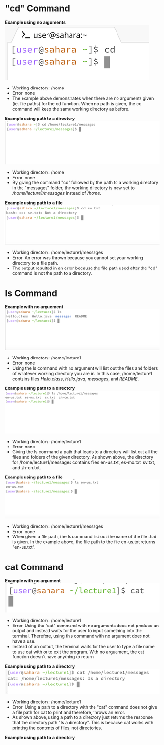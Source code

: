 # **"cd" Command** <br />

**Example using no arguments** <br />
![Image](cd_noarg.png)
* Working directory: /home
* Error: none
* The example above demonstrates when there are no arguments given (ie. file paths) for the cd function. When no path is given, the cd command will keep the same working directory as before. 

**Example using path to a directory** <br />
![Image](cd_directory.png)
* Working directory: /home
* Error: none
* By giving the command "cd" followed by the path to a working directory in the "messages" folder, the working directory is now set to */home/lecture1/messages* instead of */home*.

**Example using path to a file** <br />
![Image](cd_file.png)
* Working directory: /home/lecture1/messages
* Error: An error was thrown because you cannot set your working directory to a file path.
* The output resulted in an error because the file path used after the "cd" command is not the path to a directory.

# **ls Command** <br />

**Example with no arguement** <br/>
![Image](ls_noarg.png)
* Working directory: /home/lecture1
* Error: none
* Using the ls command with no argument will list out the files and folders of whatever working directory you are in. In this case, /home/lecture1 contains files *Hello.class*, *Hello.java*, *messages*, and *README*. 

**Example using path to a directory** <br />
![Image](ls_directory.png)
* Working directory: /home/lecture1
* Error: none
* Giving the ls command a path that leads to a directory will list out all the files and folders of the given directory. As shown above, the directory for /home/lecture1/messages contains files en-us.txt, es-mx.txt, sv.txt, and zh-cn.txt.

**Example using path to a file** <br />
![Image](ls_file.png)
* Working directory: /home/lecture1/messages
* Error: none
* When given a file path, the ls command list out the name of the file that is given. In the example above, the file path to the file en-us.txt returns "en-us.txt".

# **cat Command** <br />

**Example with no argument** <br />
![Image](cat_noarg.png)
* Working directory: /home/lecture1
* Error: Using the "cat" command with no arguments does not produce an output and instead waits for the user to input something into the terminal. Therefore, using this command with no argument does not have a use. 
* Instead of an output, the terminal waits for the user to type a file name to use cat with or to exit the program. With no arguement, the cat function doesn't have anything to return. 

**Example using path to a directory** <br />
![Image](cat_directory.png)
* Working directory: /home/lecture1
* Error: Using a path to a directory with the "cat" command does not give a file path for cat to print and therefore, throws an error.
* As shown above, using a path to a directory just returns the response that the directory path "Is a directory". This is because cat works with printing the contents of files, not directories.

**Example using path to a directory** <br />


  





